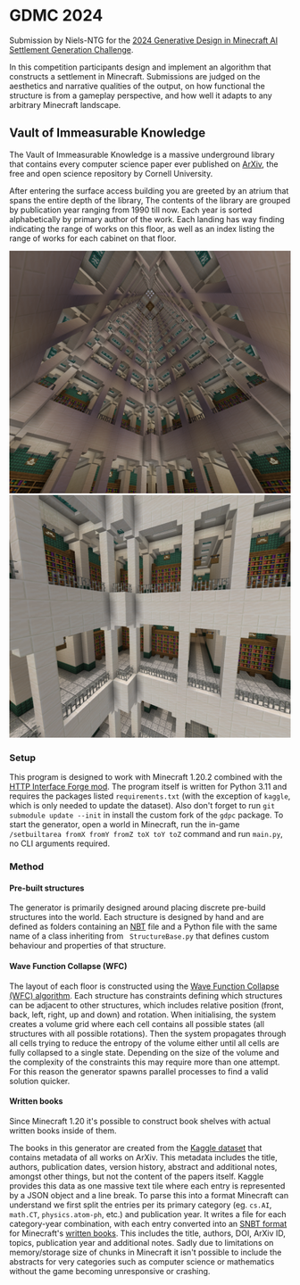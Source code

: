 # GDMC 2024
Submission by Niels-NTG for the [2024 Generative Design in Minecraft AI Settlement Generation Challenge](https://gendesignmc.wikidot.com/wiki:2024-settlement-generation-competition).

In this competition participants design and implement an algorithm that constructs a settlement in Minecraft. Submissions are judged on the aesthetics and narrative qualities of the output, on how functional the structure is from a gameplay perspective, and how well it adapts to any arbitrary Minecraft landscape.

## Vault of Immeasurable Knowledge
The Vault of Immeasurable Knowledge is a massive underground library that contains every computer science paper ever published on [ArXiv](https://arxiv.org), the free and open science repository by Cornell University.

After entering the surface access building you are greeted by an atrium that spans the entire depth of the library, The contents of the library are grouped by publication year ranging from 1990 till now. Each year is sorted alphabetically by primary author of the work. Each landing has way finding indicating the range of works on this floor, as well as an index listing the range of works for each cabinet on that floor.

![2024-06-15_16.17.43](./screenshots/2024-06-15_16.17.43.png)![2024-06-14_11.58.45](./screenshots/2024-06-14_11.58.45.png)

### Setup
This program is designed to work with Minecraft 1.20.2 combined with the [HTTP Interface Forge mod](https://github.com/Niels-NTG/gdmc_http_interface/). The program itself is written for Python 3.11 and requires the packages listed `requirements.txt` (with the exception of `kaggle`, which is only needed to update the dataset). Also don't forget to run `git submodule update --init` in install the custom fork of the `gdpc` package. To start the generator, open a world in Minecraft, run the in-game `/setbuiltarea fromX fromY fromZ toX toY toZ` command and run `main.py`, no CLI arguments required.

### Method

#### Pre-built structures
The generator is primarily designed around placing discrete pre-build structures into the world. Each structure is designed by hand and are defined as folders containing an [NBT](https://minecraft.wiki/w/NBT_format) file and a Python file with the same name of a class inheriting from ` StructureBase.py` that defines custom behaviour and properties of that structure.

#### Wave Function Collapse (WFC)
The layout of each floor is constructed using the [Wave Function Collapse (WFC) algorithm](https://www.boristhebrave.com/2020/04/13/wave-function-collapse-explained/). Each structure has constraints defining which structures can be adjacent to other structures, which includes relative position (front, back, left, right, up and down) and rotation. When initialising, the system creates a volume grid where each cell contains all possible states (all structures with all possible rotations). Then the system propagates through all cells trying to reduce the entropy of the volume either until all cells are fully collapsed to a single state. Depending on the size of the volume and the complexity of the constraints this may require more than one attempt. For this reason the generator spawns parallel processes to find a valid solution quicker.

#### Written books
Since Minecraft 1.20 it's possible to construct book shelves with actual written books inside of them.

The books in this generator are created from the [Kaggle dataset](https://www.kaggle.com/datasets/Cornell-University/arxiv) that contains metadata of all works on ArXiv. This metadata includes the title, authors, publication dates, version history, abstract and additional notes, amongst other things, but not the content of the papers itself. Kaggle provides this data as one massive text tile where each entry is represented by a JSON object and a line break. To parse this into a format Minecraft can understand we first split the entries per its primary category (eg. `cs.AI`, `math.CT`, `physics.atom-ph`, etc.) and publication year. It writes a file for each category-year combination, with each entry converted into an [SNBT format](https://minecraft.wiki/w/NBT_format#SNBT_format) for Minecraft's [written books](https://minecraft.wiki/w/Written_Book#Item_data). This includes the title, authors, DOI, ArXiv ID, topics, publication year and additional notes. Sadly due to limitations on memory/storage size of chunks in Minecraft it isn't possible to include the abstracts for very categories such as computer science or mathematics without the game becoming unresponsive or crashing.
